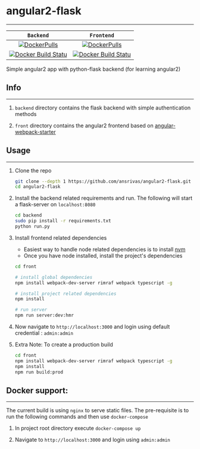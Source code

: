 # angular2-flask
---

| `Backend`        | `Frontend`           |
| :-------------: |:-------------:|
|[![DockerPulls](https://img.shields.io/docker/pulls/ansrivas/flask-backend.svg)](https://registry.hub.docker.com/u/ansrivas/flask-backend/)    | [![DockerPulls](https://img.shields.io/docker/pulls/ansrivas/angular2-frontend.svg)](https://registry.hub.docker.com/u/ansrivas/angular2-frontend/)      |
| [![Docker Build Statu](https://img.shields.io/docker/build/ansrivas/flask-backend.svg)]()     | [![Docker Build Statu](https://img.shields.io/docker/build/ansrivas/angular2-frontend.svg)]()|  

Simple angular2 app with python-flask backend (for learning angular2)

## Info
---

1.  `backend` directory contains the flask backend with simple authentication methods

2.  `front` directory contains the angular2 frontend based on [angular-webpack-starter](https://github.com/AngularClass/angular2-webpack-starter)

## Usage
---

1.  Clone the repo

    ```bash
    git clone --depth 1 https://github.com/ansrivas/angular2-flask.git
    cd angular2-flask
    ```

2.  Install the backend related requirements and run. The following will start a flask-server on `localhost:8080`

    ```bash
    cd backend
    sudo pip install -r requirements.txt
    python run.py
    ```

3.  Install frontend related dependencies

    -   Easiest way to handle node related dependencies is to install [nvm](https://github.com/creationix/nvm)
    -   Once you have node installed, install the project's dependencies

    ```bash
    cd front

    # install global dependencies
    npm install webpack-dev-server rimraf webpack typescript -g

    # install project related dependencies
    npm install

    # run server
    npm run server:dev:hmr
    ```

4.  Now navigate to `http://localhost:3000` and login using default credential : `admin:admin`

5.  Extra Note: To create a production build

    ```bash
    cd front
    npm install webpack-dev-server rimraf webpack typescript -g
    npm install
    npm run build:prod
    ```

## Docker support:
---

The current build is using `nginx` to serve static files. The pre-requisite is to run the following commands and then use `docker-compose`

1. In project root directory execute `docker-compose up`

2. Navigate to `http://localhost:3000` and login using `admin:admin`  
